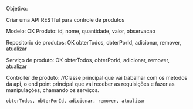 Objetivo: 

Criar uma API RESTful para controle de produtos

Modelo: OK
    Produto: id, nome, quantidade, valor, observacao

Repositorio de produtos: OK
    obterTodos, obterPorId, adicionar, remover, atualizar

Serviço de produto: OK
    obterTodos, obterPorId, adicionar, remover, atualizar

Controller de produto:
//Classe principal que vai trabalhar com os metodos da api, o end point principal que vai receber as requisições e fazer as manipulações, chamando os serviços.

    obterTodos, obterPorId, adicionar, remover, atualizar